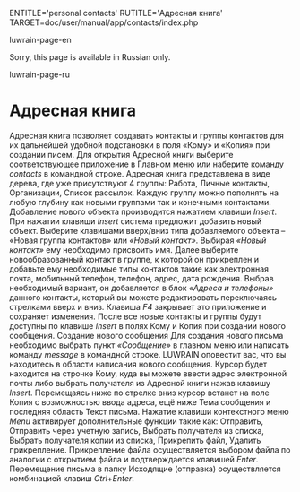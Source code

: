 ENTITLE='personal contacts'
RUTITLE='Адресная книга'
TARGET=doc/user/manual/app/contacts/index.php

luwrain-page-en

Sorry, this page is available in Russian only.

luwrain-page-ru
	
# Адресная книга

Адресная книга позволяет создавать контакты и группы контактов для их
дальнейшей удобной подстановки в поля «Кому» и «Копия» при создании
писем. Для открытия Адресной книги выберите соответствующее приложение
в Главном меню или наберите команду _contacts_ в командной
строке. Адресная книга представлена в виде дерева, где уже
присутствуют 4 группы: Работа, Личные контакты, Организации, Список
рассылок. Каждую группу можно пополнять на любую глубину как новыми
группами так и конечными контактами. Добавление нового объекта
производится нажатием клавиши _Insert_. При нажатии клавиши _Insert_
система предложит добавить новый объект. Выберите клавишами вверх/вниз
типа добавляемого объекта – «Новая группа контактов» или *«Новый
контакт»*.
Выбирая *«Новый контакт»* ему необходимо присвоить имя. Далее выберите
новообразованный контакт в группе, к которой он прикреплен и добавьте
ему необходимые типы контактов такие как электронная почта, мобильный
телефон, телефон, адрес, дата рождения. Выбрав необходимый вариант, он
добавляется в блок *«Адреса и телефоны»* данного контакты, который вы
можете редактировать переключаясь стрелками вверх и вниз.
Клавиша _F4_ закрывает это приложение и сохраняет изменения. После все
новые контакты и группы будут доступны по клавише _Insert_ в полях
Кому и Копия при создании нового сообщения.
Создание нового сообщения
Для создания нового письма необходимо выбрать пункт *«Сообщение»* в
главном меню или написать команду _message_ в командной
строке. LUWRAIN оповестит вас, что вы находитесь в области написания
нового сообщения. Курсор будет находится на строчке Кому, куда вы
можете ввести адрес электронной почты либо выбрать получателя из
Адресной книги нажав клавишу _Insert_.
Перемещаясь ниже по стрелке вниз курсор встанет на поле Копия с возможностью ввода адреса, ещё ниже Тема сообщения и последняя область Текст письма. 
Нажатие клавиши контекстного меню _Menu_ активирует дополнительные
функции такие как: Отправить, Отправить через учетную запись, Выбрать
получателя из списка, Выбрать получателя копии из списка, Прикрепить
файл, Удалить прикрепление.
Прикрепление файла осуществляется выбором файла по аналогии с открытием файла и подтверждается клавишей _Enter_.
Перемещение письма в папку Исходящие (отправка) осуществляется комбинацией клавиш _Ctrl_+_Enter_.


